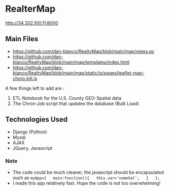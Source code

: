 # RealterMap

http://34.202.100.11:8000

## Main Files
- https://github.com/dan-blanco/RealtyMap/blob/main/map/views.py
- https://github.com/dan-blanco/RealtyMap/blob/main/map/templates/index.html 
- https://github.com/dan-blanco/RealtyMap/blob/main/map/static/js/pages/leaflet-map-choro.init.js


A few things left to add are :

1. ETL Notebook for the U.S. County GEO-Spatial data
2. The Chron-Job script that updates the database (Bulk Load)

## Technologies Used
- Django (Python)
- Mysql
- AJAX
- JQuery, Javascript

### Note
- The code could be much cleaner, the javascript should be encapsulated such as 
` myApp={  
    main:function(){  
        this.var='someVal';  
    }  
}; `
- I made this app relatively fast. Hope the code is not too overwhelming! 

